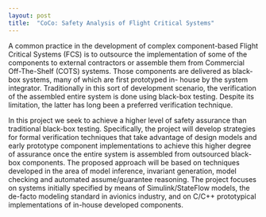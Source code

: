 ```yaml
---
layout: post
title:  "CoCo: Safety Analysis of Flight Critical Systems"
---
```


A common practice in the development of complex component-based Flight Critical Systems (FCS) is to outsource the implementation of some of the components to external contractors or assemble them from Commercial Off-The-Shelf (COTS) systems. Those components are delivered as black-box systems, many of which are first prototyped in- house by the system integrator. Traditionally in this sort of development scenario, the verification of the assembled entire system is done using black-box testing. Despite its limitation, the latter has long been a preferred verification technique.

In this project we seek to achieve a higher level of safety assurance than traditional black-box testing. Specifically, the project will develop strategies for formal verification techniques that take advantage of design models and early prototype component implementations to achieve this higher degree of assurance once the entire system is assembled from outsourced black-box components. The proposed approach will be based on techniques developed in the area of model inference, invariant generation, model checking and automated assume/guarantee reasoning. The project focuses on systems initially specified by means of Simulink/StateFlow models, the de-facto modeling standard in avionics industry, and on C/C++ prototypical implementations of in-house developed components.
